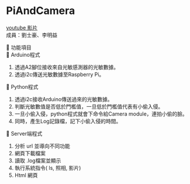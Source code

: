 PiAndCamera
===========

[youtube 影片](http://www.youtube.com/watch?v=0SIx0d9gDXc)  
成員：劉士豪、李明益

	功能項目	 
	Arduino程式  
1.	透過A2腳位接收來自光敏感測器的光敏數據。  
2.	透過i2c傳送光敏數據至Raspberry Pi。  

	Python程式  
1.	透過i2c接收Arduino傳送過來的光敏數據。  
2.	判斷光敏數值是否低於門檻值，一旦低於門檻值代表有小偷入侵。  
3.	一旦小偷入侵，python程式就會下命令給Camera module，連拍小偷的臉。  
4.	同時，產生Log記錄檔，記下小偷入侵的時間。  

	Server端程式  
1.	分析 url 並導向不同功能  
2.	網頁下載檔案  
3.	讀取 .log檔案並顯示  
4.	執行系統指令( ls, 照相, 影片)  
5.	Html 網頁  

